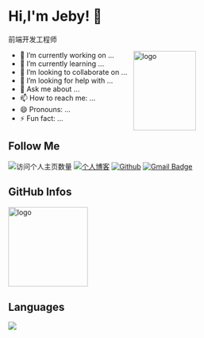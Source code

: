 # Hi,I'm Jeby! 👋
前端开发工程师

<img src="https://github-readme-stats.vercel.app/api?username=jeby007&show_icons=true&theme=vue" alt="logo" height="160" align="right" width="50%" />

- 🔭 I’m currently working on ...
- 🌱 I’m currently learning ...
- 👯 I’m looking to collaborate on ...
- 🤔 I’m looking for help with ...
- 💬 Ask me about ...
- 📫 How to reach me: ...
- 😄 Pronouns: ...
- ⚡ Fun fact: ...
## Follow Me
![访问个人主页数量](https://komarev.com/ghpvc/?username=jeby007&color=green)
[![个人博客](https://img.shields.io/badge/-笔记(blogs)-c14438?style=flat-square&logo=B&logoColor=white)](https://jeby007.github.io/blogs/)
[![Github](https://img.shields.io/github/followers/jeby007?label=Github&style=social)](https://github.com/jeby007)
[![Gmail Badge](https://img.shields.io/badge/gmail-jeby001@gmail.com-Green?style=flat-square&logo=Gmail&logoColor=white&link=mailto:jeby001@gmail.com)](mailto:jeby001@gmail.com)

## GitHub Infos
<img src="https://github-profile-trophy.vercel.app/?username=jeby007&theme=flat&column=7" alt="logo" height="160" align="center" style="margin: auto;" />

## Languages
<a href="https://github.com/duktig666">
  <img src="https://github-readme-stats.vercel.app/api/top-langs/?username=jeby007&theme=vue" />
</a>

